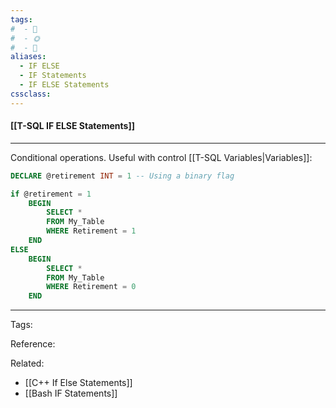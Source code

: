 ```yaml
---
tags:
#  - 🌱️
#  - 🌞️
#  - 🌲️
aliases: 
  - IF ELSE
  - IF Statements
  - IF ELSE Statements
cssclass: 
---
```


#### [[T-SQL IF ELSE Statements]]

---

Conditional operations. Useful with control [[T-SQL Variables|Variables]]:

```sql
DECLARE @retirement INT = 1 -- Using a binary flag

if @retirement = 1
	BEGIN
		SELECT *
		FROM My_Table
		WHERE Retirement = 1
	END
ELSE
	BEGIN
		SELECT *
		FROM My_Table
		WHERE Retirement = 0
	END
```

---
Tags: 

Reference:

Related:
- [[C++ If Else Statements]]
- [[Bash IF Statements]]
